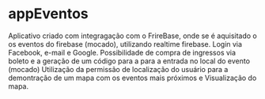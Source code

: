 # appEventos

Aplicativo criado com integragação com o FrireBase,
onde se é aquisitado o os eventos do firebase (mocado), utilizando realtime firebase.
Login via Facebook, e-mail e Google.
Possibilidade de compra de ingressos via boleto e a geração de um código para a para a entrada no local do evento (mocado)
Utilização da permissão de localização do usuário para a demontração de um mapa com os eventos mais próximos e Visualização do mapa.


